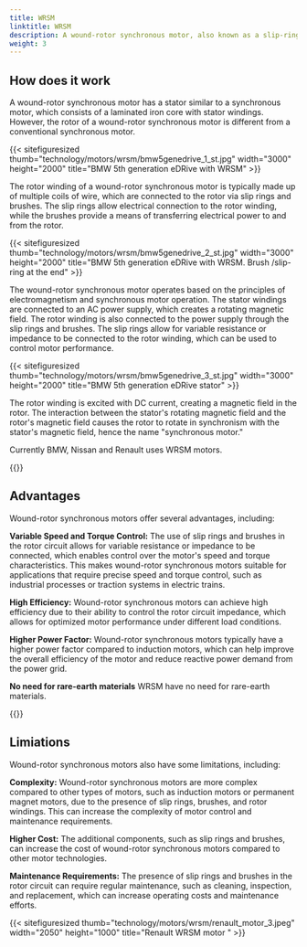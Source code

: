 ```yaml
---
title: WRSM
linktitle: WRSM
description: A wound-rotor synchronous motor, also known as a slip-ring synchronous motor, or externally excited synchronous motor (EESM) is a type of electric motor that combines features of both synchronous motors and wound-rotor induction motors.
weight: 3
---
```

<!-- markdownlint-disable MD033 -->

## How does it work

A wound-rotor synchronous motor has a stator similar to a synchronous motor, which consists of a laminated iron core with stator windings. However, the rotor of a wound-rotor synchronous motor is different from a conventional synchronous motor.

{{< sitefiguresized thumb="technology/motors/wrsm/bmw5genedrive_1_st.jpg" width="3000" height="2000" title="BMW 5th generation eDRive with WRSM" >}}

The rotor winding of a wound-rotor synchronous motor is typically made up of multiple coils of wire, which are connected to the rotor via slip rings and brushes. The slip rings allow electrical connection to the rotor winding, while the brushes provide a means of transferring electrical power to and from the rotor.

{{< sitefiguresized thumb="technology/motors/wrsm/bmw5genedrive_2_st.jpg" width="3000" height="2000" title="BMW 5th generation eDRive with WRSM. Brush /slip-ring at the end" >}}

The wound-rotor synchronous motor operates based on the principles of electromagnetism and synchronous motor operation. The stator windings are connected to an AC power supply, which creates a rotating magnetic field. The rotor winding is also connected to the power supply through the slip rings and brushes. The slip rings allow for variable resistance or impedance to be connected to the rotor winding, which can be used to control motor performance.

{{< sitefiguresized thumb="technology/motors/wrsm/bmw5genedrive_3_st.jpg" width="3000" height="2000" title="BMW 5th generation eDRive stator" >}}

The rotor winding is excited with DC current, creating a magnetic field in the rotor. The interaction between the stator's rotating magnetic field and the rotor's magnetic field causes the rotor to rotate in synchronism with the stator's magnetic field, hence the name "synchronous motor."

Currently BMW, Nissan and Renault uses WRSM motors.



{{<evkxdisplayaddarticle />}}

## Advantages

Wound-rotor synchronous motors offer several advantages, including:

**Variable Speed and Torque Control:** The use of slip rings and brushes in the rotor circuit allows for variable resistance or impedance to be connected, which enables control over the motor's speed and torque characteristics. This makes wound-rotor synchronous motors suitable for applications that require precise speed and torque control, such as industrial processes or traction systems in electric trains.

**High Efficiency:** Wound-rotor synchronous motors can achieve high efficiency due to their ability to control the rotor circuit impedance, which allows for optimized motor performance under different load conditions.

**Higher Power Factor:** Wound-rotor synchronous motors typically have a higher power factor compared to induction motors, which can help improve the overall efficiency of the motor and reduce reactive power demand from the power grid.

**No need for rare-earth materials** WRSM have no need for rare-earth materials.

{{<evkxdisplayaddarticle />}}

## Limiations

Wound-rotor synchronous motors also have some limitations, including:

**Complexity:** Wound-rotor synchronous motors are more complex compared to other types of motors, such as induction motors or permanent magnet motors, due to the presence of slip rings, brushes, and rotor windings. This can increase the complexity of motor control and maintenance requirements.

**Higher Cost:** The additional components, such as slip rings and brushes, can increase the cost of wound-rotor synchronous motors compared to other motor technologies.

**Maintenance Requirements:** The presence of slip rings and brushes in the rotor circuit can require regular maintenance, such as cleaning, inspection, and replacement, which can increase operating costs and maintenance efforts.

{{< sitefiguresized thumb="technology/motors/wrsm/renault_motor_3.jpeg" width="2050" height="1000" title="Renault WRSM motor " >}}
